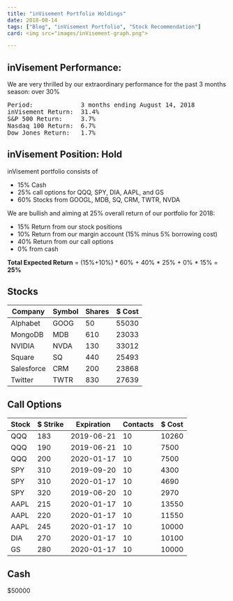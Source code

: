 ```yaml
---
title: "inVisement Portfolio Holdings"
date: 2018-08-14
tags: ["Blog", "inVisement Portfolio", "Stock Recommendation"]
card: <img src="images/inVisement-graph.png">

---
```


## inVisement Performance:
We are very thrilled by our extraordinary performance for the past 3 months season: over 30%

<pre>
Period:             3 months ending August 14, 2018  
inVisement Return:  31.4%  
S&P 500 Return:     3.7%  
Nasdaq 100 Return:  6.7%  
Dow Jones Return:   1.7% 
</pre>

## inVisement Position: Hold
inVisement portfolio consists of 

- 15% Cash
- 25% call options for QQQ, SPY, DIA, AAPL, and GS
- 60% Stocks from GOOGL, MDB, SQ, CRM, TWTR, NVDA

We are bullish and aiming at 25% overall return of our portfolio for 2018:

- 15% Return from our stock positions
- 10% Return from our margin account (15% minus 5% borrowing cost) 
- 40% Return from our call options
- 0% from cash

**Total Expected Return** = (15%+10%) * 60% + 40% * 25% + 0% * 15% = **25%**

## Stocks

Company     | Symbol    | Shares    | $ Cost
--- | --- | --- | ---
Alphabet    | GOOG      | 50        | 55030
MongoDB     | MDB       | 610       | 23033
NVIDIA      | NVDA      | 130       | 33012
Square      | SQ        | 440       | 25493
Salesforce  | CRM       | 200       | 23868
Twitter     | TWTR      | 830       | 27639


## Call Options

Stock       | $ Strike  | Expiration| Contacts          | $ Cost
---         | ---       | ---       | ---               | ---
QQQ         | 183       | 2019-06-21| 10                | 10260
QQQ         | 190       | 2019-06-21| 10                | 7500
QQQ         | 200       | 2020-01-17| 10                | 7500
SPY         | 310       | 2019-09-20| 10                | 4300
SPY         | 310       | 2020-01-17| 10                | 4690
SPY         | 320       | 2019-06-20| 10                | 2970
AAPL        | 215       | 2020-01-17| 10                | 13550
AAPL        | 220       | 2020-01-17| 10                | 11550
AAPL        | 245       | 2020-01-17| 10                | 10000
DIA         | 270       | 2020-01-17| 10                | 10100
GS          | 280       | 2020-01-17| 10                | 10000

## Cash
$50000


